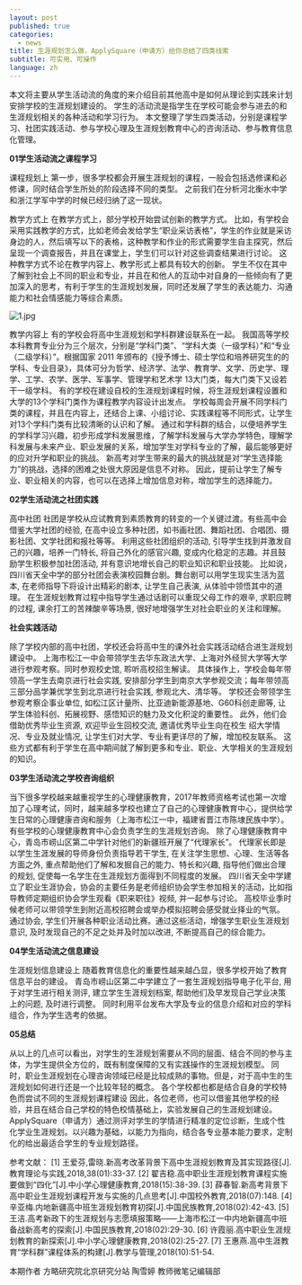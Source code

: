 ```yaml
---
layout: post
published: true
categories:
  - news
title: 生涯规划怎么做，ApplySquare（申请方）给你总结了四类线索
subtitle: 可实用、可操作
language: zh
---
```

本文将主要从学生活动流的角度的来介绍目前其他高中是如何从理论到实践来计划安排学校的生涯规划建设的。
学生的活动流是指学生在学校可能会参与进去的和生涯规划相关的各种活动和学习行为。
本文整理了学生四类活动，分别是课程学习、社团实践活动、参与学校心理及生涯规划教育中心的咨询活动、参与教育信息化管理。

**01学生活动流之课程学习**

课程规划上
第一步，很多学校都会开展生涯规划的课程，一般会包括选修课和必修课，同时结合学生所处的阶段选择不同的类型。
之前我们在分析河北衡水中学和浙江学军中学的时候已经归纳了这一现状。

教学方式上
在教学方式上，部分学校开始尝试创新的教学方式。
比如，有学校会采用实践教学的方式，比如老师会发给学生“职业采访表格”，学生的作业就是采访身边的人，然后填写以下的表格，这种教学和作业的形式需要学生自主探究，然后呈现一个调查报告，并且在课堂上，学生们可以针对这些调查结果进行讨论。
这种教学方式不论在教学内容上、教学形式上都具有较大的创新。
学生不仅在其中了解到社会上不同的职业和专业，并且在和他人的互动中对自身的一些倾向有了更加深入的思考，有利于学生的生涯规划发展，同时还发展了学生的表达能力、沟通能力和社会情感能力等综合素质。

![1.jpg]({{site.baseurl}}/image/1.jpg)

教学内容上
有的学校会将高中生涯规划和学科群建设联系在一起。
我国高等学校本科教育专业分为三个层次，分别是“学科门类”、“学科大类（一级学科）”和“专业（二级学科）”。根据国家 2011 年颁布的《授予博士、硕士学位和培养研究生的的学科、专业目录》，具体可分为哲学、经济学、法学、教育学、文学、历史学、理学、工学、农学、医学、军事学、管理学和艺术学 13大门类，每大门类下又设若干一级学科。
有的学校在建设自校的生涯规划课程时候，将生涯规划课程设置和大学的13个学科门类作为课程教学内容设计出发点。
学校每周会开展不同学科门类的课程，并且在内容上，还结合上课、小组讨论、实践课程等不同形式，让学生对13个学科门类有比较清晰的认识和了解。
通过和学科群的结合，以便培养学生的学科学习兴趣，初步形成学科发展思维，了解学科发展与大学办学特色，理解学科发展与未来产业、职业发展的关系，增加学生对学科专业的了解，最后能够更好的应对升学和职业的挑战。
新高考对学生带来的最大的挑战就是对“学生选择能力”的挑战，选择的困难之处很大原因是信息不对称。
因此，提前让学生了解专业、职业相关的内容，也可以在选择上增加信息对称，增加学生的选择能力。

**02学生活动流之社团实践**

高中社团
社团是学校从应试教育到素质教育的转变的一个关键过渡。有些高中会借鉴大学社团的经验, 在高中设立多种社团，如书画社团、舞蹈社团、合唱团、摄影社团、文学社团和报社等等。
利用这些社团组织的活动, 引导学生找到并激发自己的兴趣，培养一门特长, 将自己外化的感官兴趣, 变成内化稳定的志趣。并且鼓励学生积极参加社团活动, 并有意识地增长自己的职业知识和职业技能。
比如说，四川省天全中学的部分社团会表演校园舞台剧。舞台剧可以用学生现实生活为蓝本, 在老师指导下将设计出精彩的剧本, 让学生自己表演, 从体验中领悟其中的道理。
在生涯规划教育过程中指导学生通过话剧可以重现父母工作的艰辛, 求职应聘的过程, 课余打工的苦辣酸辛等场景, 很好地增强学生对社会职业的关注和理解。
 
 **社会实践活动**

除了学校内部的高中社团，学校还会将高中生的课外社会实践活动结合进生涯规划建设中。
上海市松江一中会带领学生去华东政法大学、上海对外经贸大学等大学进行参观考察。同时参观校史馆, 聆听高校招生解读。
具体操作上，学校会每年带领高一学生去南京进行社会实践, 安排部分学生到南京大学参观交流；每年带领高三部分品学兼优学生到北京进行社会实践, 参观北大、清华等。
学校还会带领学生参观考察企事业单位, 如松江区计量所、比亚迪新能源基地、G60科创走廊等, 让学生体验科创、拓展视野、感悟知识的魅力及文化积淀的重要性。
此外，他们会借助优秀毕业生资源, 欢迎毕业生回校交流, 邀请优秀毕业生向在校生
绍大学情况、专业及就业情况, 让学生们对大学、专业有更详尽的了解，增加校友联系。
这些方式都有利于学生在高中期间就了解到更多和专业、职业、大学相关的生涯规划的知识。

**03学生活动流之学校咨询组织**

当下很多学校越来越重视学生的心理健康教育，2017年教师资格考试也第一次增加了心理考试，同时，越来越多学校也建立了自己的心理健康教育中心，提供给学生日常的心理健康咨询和服务（上海市松江一中，福建省晋江市陈埭民族中学）。
有些学校的心理健康教育中心会负责学生的生涯规划咨询。
除了心理健康教育中心，青岛市崂山区第二中学针对他们的新疆班开展了“代理家长”。
代理家长即是以学生生涯发展的导师身份负责指导若干学生, 在关注学生思想、心理、生活等各方面之外, 重点帮助他们了解和发掘自己的能力、特长和兴趣, 指导他们做出合理的规划, 促使每一名学生在生涯规划方面得到不同程度的发展。
四川省天全中学建立了职业生涯协会，协会的主要任务是老师组织协会学生参加相关的活动，比如指导教师定期组织协会学生观看《职来职往》视频, 并一起参与讨论。
高校毕业季时候老师可以带领学生到附近高校招聘会或举办模拟招聘会感受就业择业的气氛。
通过协会, 学生们开展各种职业活动比赛。通过这些活动，增强学生职业生涯规划意识, 及时发现自己的不足之处并及时加以改进, 不断提高自己的综合能力。

**04学生活动流之信息建设**

生涯规划信息建设上
随着教育信息化的重要性越来越凸显，很多学校开始了教育信息平台的建设。
青岛市崂山区第二中学建立了一套生涯规划指导电子化平台, 用于对学生进行相关测评, 建立学生生涯规划档案, 帮助他们及早发现自己学业决策上的问题, 及时进行调整。
同时利用平台发布大学及专业的信息介绍和对应的学科组合，作为学生选考的依据。

**05总结**

从以上的几点可以看出，对学生的生涯规划需要从不同的层面、结合不同的参与主体，为学生提供全方位的，既有制度保障的又有实践操作的生涯规划模型。
同时，职业生涯规划在心理咨询领域已经是比较成熟的事物。但是，对于高中生的生涯规划如何进行还是一个比较年轻的概念。
各个学校都也都是结合自身的学校特色而尝试不同的生涯规划课程建设 
因此，各位老师，也可以借鉴其他学校的经验，并且在结合自己学校的特色校情基础上，实验发展自己的生涯规划建设。ApplySquare（申请方）通过测评对学生的学情进行精准的定位诊断，生成个性化学业生涯规划。以兴趣为基础，以能力为指向，结合各专业基本能力要求，定制化的给出最适合学生的专业规划路径。
 


参考文献：
[1] 王爱芬,雷晓.新高考改革背景下高中生涯规划教育及其实现路径[J].教育理论与实践,2018,38(01):33-37.
[2] 翟吉稳.高中职业生涯规划教育课程实施要做到“四化”[J].中小学心理健康教育,2018(15):38-39.
[3] 薛春智.新高考背景下高中职业生涯规划课程开发与实施的几点思考[J].中国校外教育,2018(07):148.
[4] 辛亚梅.内地新疆高中班生涯规划教育初探[J].中国民族教育,2018(02):42-43.
[5] 王洁.高考新政下的生涯规划与志愿填报策略——上海市松江一中内地新疆高中班备战新高考的探索[J].中国民族教育,2018(02):29-30.
[6] 许霞丽.高中职业生涯规划教育的新探索[J].中小学心理健康教育,2018(02):25-27.
[7] 王惠燕.高中生涯教育“学科群”课程体系的构建[J].教学与管理,2018(10):51-54.




本期作者
方略研究院北京研究分站 陶雪婷
教师微笔记编辑部
